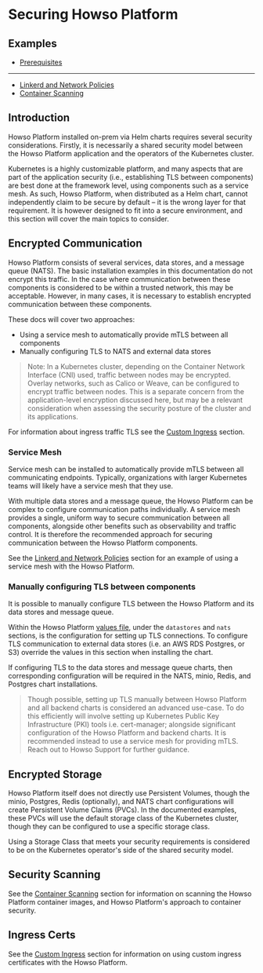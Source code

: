 # Securing Howso Platform 

## Examples

- [Prerequisites](../prereqs/README.md)
---
- [Linkerd and Network Policies](../linkerd/README.md)
- [Container Scanning](../container-scanning/README.md)


## Introduction

Howso Platform installed on-prem via Helm charts requires several security considerations. Firstly, it is necessarily a shared security model between the Howso Platform application and the operators of the Kubernetes cluster.

Kubernetes is a highly customizable platform, and many aspects that are part of the application security (i.e., establishing TLS between components) are best done at the framework level, using components such as a service mesh. As such, Howso Platform, when distributed as a Helm chart, cannot independently claim to be secure by default – it is the wrong layer for that requirement. It is however designed to fit into a secure environment, and this section will cover the main topics to consider.


## Encrypted Communication

Howso Platform consists of several services, data stores, and a message queue (NATS). The basic installation examples in this documentation do not encrypt this traffic.  In the case where communication between these components is considered to be within a trusted network, this may be acceptable. 
However, in many cases, it is necessary to establish encrypted communication between these components. 

These docs will cover two approaches:

- Using a service mesh to automatically provide mTLS between all components
- Manually configuring TLS to NATS and external data stores

> Note: In a Kubernetes cluster, depending on the Container Network Interface (CNI) used, traffic between nodes may be encrypted. Overlay networks, such as Calico or Weave, can be configured to encrypt traffic between nodes. This is a separate concern from the application-level encryption discussed here, but may be a relevant consideration when assessing the security posture of the cluster and its applications. 

For information about ingress traffic TLS see the [Custom Ingress](#custom-ingress-certs) section.

### Service Mesh

Service mesh can be installed to automatically provide mTLS between all communicating endpoints. Typically, organizations with larger Kubernetes teams will likely have a service mesh that they use.

With multiple data stores and a message queue, the Howso Platform can be complex to configure communication paths individually. A service mesh provides a single, uniform way to secure communication between all components, alongside other benefits such as observability and traffic control.  It is therefore the recommended approach for securing communication between the Howso Platform components.

See the [Linkerd and Network Policies](../linkerd/README.md) section for an example of using a service mesh with the Howso Platform.


### Manually configuring TLS between components

It is possible to manually configure TLS between the Howso Platform and its data stores and message queue. 

Within the Howso Platform [values file](../common/README.md#howso-platform-helm-chart-values), under the `datastores` and `nats` sections, is the configuration for setting up TLS connections.  To configure TLS communication to external data stores (i.e. an AWS RDS Postgres, or S3) override the values in this section when installing the chart.

If configuring TLS to the data stores and message queue charts, then corresponding configuration will be required in the NATS, minio, Redis, and Postgres chart installations.

> Though possible, setting up TLS manually between Howso Platform and all backend charts is considered an advanced use-case.  To do this efficiently will involve setting up Kubernetes Public Key Infrastructure (PKI) tools i.e. cert-manager; alongside significant configuration of the Howso Platform and backend charts.  It is recommended instead to use a service mesh for providing mTLS.  Reach out to Howso Support for further guidance. 


## Encrypted Storage

Howso Platform itself does not directly use Persistent Volumes, though the minio, Postgres, Redis (optionally), and NATS chart configurations will create Persistent Volume Claims (PVCs).  In the documented examples, these PVCs will use the default storage class of the Kubernetes cluster, though they can be configured to use a specific storage class. 

Using a Storage Class that meets your security requirements is considered to be on the Kubernetes operator's side of the shared security model. 


## Security Scanning 

See the [Container Scanning](../container-images/README.md#howsos-approach) section for information on scanning the Howso Platform container images, and Howso Platform's approach to container security.



## Ingress Certs

See the [Custom Ingress](../custom-ingress/README.md) section for information on using custom ingress certificates with the Howso Platform.
